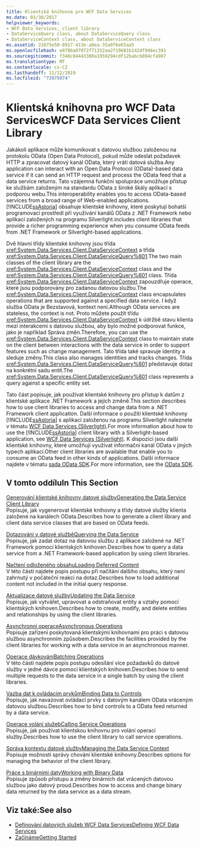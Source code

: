 ```yaml
---
title: Klientská knihovna pro WCF Data Services
ms.date: 03/30/2017
helpviewer_keywords:
- WCF Data Services, client library
- DataServiceQuery class, about DataServiceQuery class
- DataServiceContext class, about DataServiceContext class
ms.assetid: 21075e50-8917-413e-a8ea-35a0f6e65aa5
ms.openlocfilehash: e078ba07072f71332aa2f19681b142df946ec391
ms.sourcegitcommit: f348c84443380a1959294cdf12babcb804cfa987
ms.translationtype: MT
ms.contentlocale: cs-CZ
ms.lasthandoff: 11/12/2019
ms.locfileid: "73975074"
---
```

# <a name="wcf-data-services-client-library"></a><span data-ttu-id="2f17f-102">Klientská knihovna pro WCF Data Services</span><span class="sxs-lookup"><span data-stu-id="2f17f-102">WCF Data Services Client Library</span></span>
<span data-ttu-id="2f17f-103">Jakákoli aplikace může komunikovat s datovou službou založenou na protokolu OData (Open Data Protocol), pokud může odeslat požadavek HTTP a zpracovat datový kanál OData, který vrátí datová služba.</span><span class="sxs-lookup"><span data-stu-id="2f17f-103">Any application can interact with an Open Data Protocol (OData)-based data service if it can send an HTTP request and process the OData feed that a data service returns.</span></span> <span data-ttu-id="2f17f-104">Tato vzájemná funkční spolupráce umožňuje přístup ke službám založeným na standardu OData z široké škály aplikací s podporou webu.</span><span class="sxs-lookup"><span data-stu-id="2f17f-104">This interoperability enables you to access OData-based services from a broad range of Web-enabled applications.</span></span> [!INCLUDE[ssAstoria](../../../../includes/ssastoria-md.md)] <span data-ttu-id="2f17f-105">obsahuje klientské knihovny, které poskytují bohatší programovací prostředí při využívání kanálů OData z .NET Framework nebo aplikací založených na programu Silverlight.</span><span class="sxs-lookup"><span data-stu-id="2f17f-105">includes client libraries that provide a richer programming experience when you consume OData feeds from .NET Framework or Silverlight-based applications.</span></span>  
  
 <span data-ttu-id="2f17f-106">Dvě hlavní třídy klientské knihovny jsou třída <xref:System.Data.Services.Client.DataServiceContext> a třída <xref:System.Data.Services.Client.DataServiceQuery%601>.</span><span class="sxs-lookup"><span data-stu-id="2f17f-106">The two main classes of the client library are the <xref:System.Data.Services.Client.DataServiceContext> class and the <xref:System.Data.Services.Client.DataServiceQuery%601> class.</span></span> <span data-ttu-id="2f17f-107">Třída <xref:System.Data.Services.Client.DataServiceContext> zapouzdřuje operace, které jsou podporovány pro zadanou datovou službu.</span><span class="sxs-lookup"><span data-stu-id="2f17f-107">The <xref:System.Data.Services.Client.DataServiceContext> class encapsulates operations that are supported against a specified data service.</span></span> <span data-ttu-id="2f17f-108">I když služba OData je Bezstavová, kontext není.</span><span class="sxs-lookup"><span data-stu-id="2f17f-108">Although OData services are stateless, the context is not.</span></span> <span data-ttu-id="2f17f-109">Proto můžete použít třídu <xref:System.Data.Services.Client.DataServiceContext> k údržbě stavu klienta mezi interakcemi s datovou službou, aby bylo možné podporovat funkce, jako je například Správa změn.</span><span class="sxs-lookup"><span data-stu-id="2f17f-109">Therefore, you can use the <xref:System.Data.Services.Client.DataServiceContext> class to maintain state on the client between interactions with the data service in order to support features such as change management.</span></span> <span data-ttu-id="2f17f-110">Tato třída také spravuje identity a sleduje změny.</span><span class="sxs-lookup"><span data-stu-id="2f17f-110">This class also manages identities and tracks changes.</span></span> <span data-ttu-id="2f17f-111">Třída <xref:System.Data.Services.Client.DataServiceQuery%601> představuje dotaz na konkrétní sadu entit.</span><span class="sxs-lookup"><span data-stu-id="2f17f-111">The <xref:System.Data.Services.Client.DataServiceQuery%601> class represents a query against a specific entity set.</span></span>  
  
 <span data-ttu-id="2f17f-112">Tato část popisuje, jak používat klientské knihovny pro přístup k datům z klientské aplikace .NET Framework a jejich změně.</span><span class="sxs-lookup"><span data-stu-id="2f17f-112">This section describes how to use client libraries to access and change data from a .NET Framework client application.</span></span> <span data-ttu-id="2f17f-113">Další informace o použití klientské knihovny [!INCLUDE[ssAstoria](../../../../includes/ssastoria-md.md)] s aplikací založenou na programu Silverlight naleznete v tématu [WCF Data Services (Silverlight)](https://go.microsoft.com/fwlink/?LinkId=186016).</span><span class="sxs-lookup"><span data-stu-id="2f17f-113">For more information about how to use the [!INCLUDE[ssAstoria](../../../../includes/ssastoria-md.md)] client library with a Silverlight-based application, see [WCF Data Services (Silverlight)](https://go.microsoft.com/fwlink/?LinkId=186016).</span></span> <span data-ttu-id="2f17f-114">K dispozici jsou další klientské knihovny, které umožňují využívat informační kanál OData v jiných typech aplikací.</span><span class="sxs-lookup"><span data-stu-id="2f17f-114">Other client libraries are available that enable you to consume an OData feed in other kinds of applications.</span></span> <span data-ttu-id="2f17f-115">Další informace najdete v tématu [sada OData SDK](https://go.microsoft.com/fwlink/?LinkID=185796).</span><span class="sxs-lookup"><span data-stu-id="2f17f-115">For more information, see the [OData SDK](https://go.microsoft.com/fwlink/?LinkID=185796).</span></span>  
  
## <a name="in-this-section"></a><span data-ttu-id="2f17f-116">V tomto oddílu</span><span class="sxs-lookup"><span data-stu-id="2f17f-116">In This Section</span></span>  
 [<span data-ttu-id="2f17f-117">Generování klientské knihovny datové služby</span><span class="sxs-lookup"><span data-stu-id="2f17f-117">Generating the Data Service Client Library</span></span>](generating-the-data-service-client-library-wcf-data-services.md)  
 <span data-ttu-id="2f17f-118">Popisuje, jak vygenerovat klientské knihovny a třídy datové služby klienta založené na kanálech OData.</span><span class="sxs-lookup"><span data-stu-id="2f17f-118">Describes how to generate a client library and client data service classes that are based on OData feeds.</span></span>  
  
 [<span data-ttu-id="2f17f-119">Dotazování v datové službě</span><span class="sxs-lookup"><span data-stu-id="2f17f-119">Querying the Data Service</span></span>](querying-the-data-service-wcf-data-services.md)  
 <span data-ttu-id="2f17f-120">Popisuje, jak zadat dotaz na datovou službu z aplikace založené na .NET Framework pomocí klientských knihoven.</span><span class="sxs-lookup"><span data-stu-id="2f17f-120">Describes how to query a data service from a .NET Framework-based application by using client libraries.</span></span>  
  
 [<span data-ttu-id="2f17f-121">Načtení odloženého obsahu</span><span class="sxs-lookup"><span data-stu-id="2f17f-121">Loading Deferred Content</span></span>](loading-deferred-content-wcf-data-services.md)  
 <span data-ttu-id="2f17f-122">V této části najdete popis postupu při načítání dalšího obsahu, který není zahrnutý v počáteční reakci na dotaz.</span><span class="sxs-lookup"><span data-stu-id="2f17f-122">Describes how to load additional content not included in the initial query response.</span></span>  
  
 [<span data-ttu-id="2f17f-123">Aktualizace datové služby</span><span class="sxs-lookup"><span data-stu-id="2f17f-123">Updating the Data Service</span></span>](updating-the-data-service-wcf-data-services.md)  
 <span data-ttu-id="2f17f-124">Popisuje, jak vytvářet, upravovat a odstraňovat entity a vztahy pomocí klientských knihoven.</span><span class="sxs-lookup"><span data-stu-id="2f17f-124">Describes how to create, modify, and delete entities and relationships by using the client libraries.</span></span>  
  
 [<span data-ttu-id="2f17f-125">Asynchronní operace</span><span class="sxs-lookup"><span data-stu-id="2f17f-125">Asynchronous Operations</span></span>](asynchronous-operations-wcf-data-services.md)  
 <span data-ttu-id="2f17f-126">Popisuje zařízení poskytovaná klientskými knihovnami pro práci s datovou službou asynchronním způsobem.</span><span class="sxs-lookup"><span data-stu-id="2f17f-126">Describes the facilities provided by the client libraries for working with a data service in an asynchronous manner.</span></span>  
  
 [<span data-ttu-id="2f17f-127">Operace dávkování</span><span class="sxs-lookup"><span data-stu-id="2f17f-127">Batching Operations</span></span>](batching-operations-wcf-data-services.md)  
 <span data-ttu-id="2f17f-128">V této části najdete popis postupu odesílání více požadavků do datové služby v jedné dávce pomocí klientských knihoven.</span><span class="sxs-lookup"><span data-stu-id="2f17f-128">Describes how to send multiple requests to the data service in a single batch by using the client libraries.</span></span>  
  
 [<span data-ttu-id="2f17f-129">Vazba dat k ovládacím prvkům</span><span class="sxs-lookup"><span data-stu-id="2f17f-129">Binding Data to Controls</span></span>](binding-data-to-controls-wcf-data-services.md)  
 <span data-ttu-id="2f17f-130">Popisuje, jak navazovat ovládací prvky s datovým kanálem OData vráceným datovou službou.</span><span class="sxs-lookup"><span data-stu-id="2f17f-130">Describes how to bind controls to a OData feed returned by a data service.</span></span>  
  
 [<span data-ttu-id="2f17f-131">Operace volání služeb</span><span class="sxs-lookup"><span data-stu-id="2f17f-131">Calling Service Operations</span></span>](calling-service-operations-wcf-data-services.md)  
 <span data-ttu-id="2f17f-132">Popisuje, jak používat klientskou knihovnu pro volání operací služby.</span><span class="sxs-lookup"><span data-stu-id="2f17f-132">Describes how to use the client library to call service operations.</span></span>  
  
 [<span data-ttu-id="2f17f-133">Správa kontextu datové služby</span><span class="sxs-lookup"><span data-stu-id="2f17f-133">Managing the Data Service Context</span></span>](managing-the-data-service-context-wcf-data-services.md)  
 <span data-ttu-id="2f17f-134">Popisuje možnosti správy chování klientské knihovny.</span><span class="sxs-lookup"><span data-stu-id="2f17f-134">Describes options for managing the behavior of the client library.</span></span>  
  
 [<span data-ttu-id="2f17f-135">Práce s binárními daty</span><span class="sxs-lookup"><span data-stu-id="2f17f-135">Working with Binary Data</span></span>](working-with-binary-data-wcf-data-services.md)  
 <span data-ttu-id="2f17f-136">Popisuje způsob přístupu a změny binárních dat vrácených datovou službou jako datový proud.</span><span class="sxs-lookup"><span data-stu-id="2f17f-136">Describes how to access and change binary data returned by the data service as a data stream.</span></span>  
  
## <a name="see-also"></a><span data-ttu-id="2f17f-137">Viz také:</span><span class="sxs-lookup"><span data-stu-id="2f17f-137">See also</span></span>

- [<span data-ttu-id="2f17f-138">Definování datových služeb WCF Data Services</span><span class="sxs-lookup"><span data-stu-id="2f17f-138">Defining WCF Data Services</span></span>](defining-wcf-data-services.md)
- [<span data-ttu-id="2f17f-139">Začínáme</span><span class="sxs-lookup"><span data-stu-id="2f17f-139">Getting Started</span></span>](getting-started-with-wcf-data-services.md)
